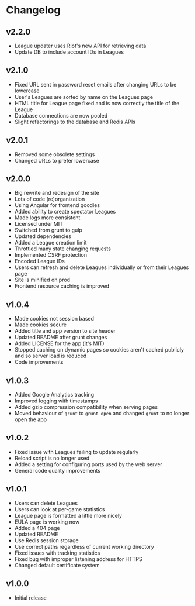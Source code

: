 # Changelog
## v2.2.0
- League updater uses Riot's new API for retrieving data
- Update DB to include account IDs in Leagues

## v2.1.0
- Fixed URL sent in password reset emails after changing URLs to be lowercase
- User's Leagues are sorted by name on the Leagues page
- HTML title for League page fixed and is now correctly the title of the League
- Database connections are now pooled
- Slight refactorings to the database and Redis APIs

## v2.0.1
- Removed some obsolete settings
- Changed URLs to prefer lowercase

## v2.0.0
- Big rewrite and redesign of the site
- Lots of code (re)organization
- Using Angular for frontend goodies
- Added ability to create spectator Leagues
- Made logs more consistent
- Licensed under MIT
- Switched from grunt to gulp
- Updated dependencies
- Added a League creation limit
- Throttled many state changing requests
- Implemented CSRF protection
- Encoded League IDs
- Users can refresh and delete Leagues individually or from their Leagues page
- Site is minified on prod
- Frontend resource caching is improved

## v1.0.4
- Made cookies not session based
- Made cookies secure
- Added title and app version to site header
- Updated README after grunt changes
- Added LICENSE for the app (it's MIT)
- Stopped caching on dynamic pages so cookies aren't cached publicly and so server load is reduced
- Code improvements

## v1.0.3
- Added Google Analytics tracking
- Improved logging with timestamps
- Added gzip compression compatibility when serving pages
- Moved behaviour of `grunt` to `grunt open` and changed `grunt` to no longer open the app

## v1.0.2
- Fixed issue with Leagues failing to update regularly
- Reload script is no longer used
- Added a setting for configuring ports used by the web server
- General code quality improvements

## v1.0.1
- Users can delete Leagues
- Users can look at per-game statistics
- League page is formatted a little more nicely
- EULA page is working now
- Added a 404 page
- Updated README
- Use Redis session storage
- Use correct paths regardless of current working directory
- Fixed issues with tracking statistics
- Fixed bug with improper listening address for HTTPS
- Changed default certificate system

## v1.0.0
- Initial release
